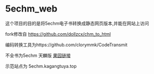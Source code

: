 # 5echm_web
这个项目的目的是将5echm电子书转换成静态网页版本,并能在网站上访问

fork修改自 https://github.com/dollzcx/chm_to_html

编码转换工具为https://github.com/clorymmk/CodeTransmit

不全书为5echm 天麟版 [果园链接](http://45.79.87.129/bbs/index.php?topic=124404.60)

示范站点为 5echm.kagangtuya.top
